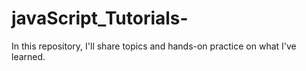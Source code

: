 # javaScript_Tutorials-
In this repository, I'll share topics and hands-on practice on what I've learned.
